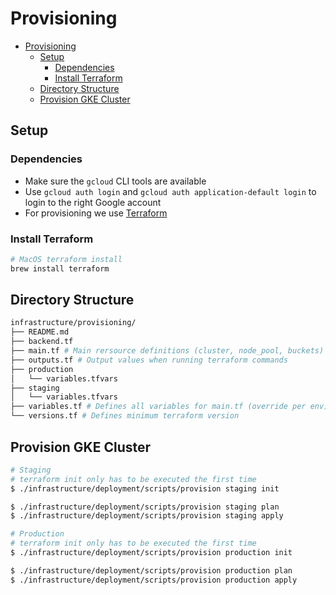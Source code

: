 # Provisioning

- [Provisioning](#provisioning)
  - [Setup](#setup)
    - [Dependencies](#dependencies)
    - [Install Terraform](#install-terraform)
  - [Directory Structure](#directory-structure)
  - [Provision GKE Cluster](#provision-gke-cluster)

## Setup

### Dependencies

- Make sure the `gcloud` CLI tools are available
- Use `gcloud auth login` and `gcloud auth application-default login` to login to the right Google account
- For provisioning we use [Terraform](https://www.terraform.io/)

### Install Terraform

```bash
# MacOS terraform install
brew install terraform
```

## Directory Structure

```bash
infrastructure/provisioning/
├── README.md
├── backend.tf
├── main.tf # Main rersource definitions (cluster, node_pool, buckets)
├── outputs.tf # Output values when running terraform commands
├── production
│   └── variables.tfvars
├── staging
│   └── variables.tfvars
├── variables.tf # Defines all variables for main.tf (override per env)
└── versions.tf # Defines minimum terraform version
```

## Provision GKE Cluster

```bash
# Staging
# terraform init only has to be executed the first time
$ ./infrastructure/deployment/scripts/provision staging init

$ ./infrastructure/deployment/scripts/provision staging plan
$ ./infrastructure/deployment/scripts/provision staging apply

# Production
# terraform init only has to be executed the first time
$ ./infrastructure/deployment/scripts/provision production init

$ ./infrastructure/deployment/scripts/provision production plan
$ ./infrastructure/deployment/scripts/provision production apply
```
